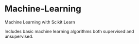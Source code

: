 # Machine-Learning
Machine Learning with Scikit Learn

Includes basic machine learning algorithms both supervised and unsupervised.


